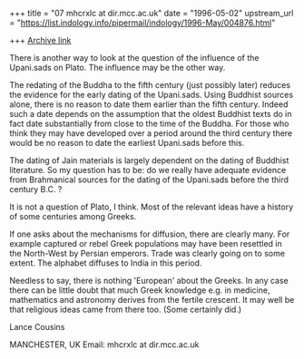 +++
title = "07 mhcrxlc at dir.mcc.ac.uk"
date = "1996-05-02"
upstream_url = "https://list.indology.info/pipermail/indology/1996-May/004876.html"

+++
[Archive link](https://list.indology.info/pipermail/indology/1996-May/004876.html)

There is another way to look at the question of the influence of the
Upani.sads on Plato. The influence may be the other way.

The redating of the Buddha to the fifth century (just possibly later)
reduces the evidence for the early dating of the Upani.sads. Using Buddhist
sources alone, there is no reason to date them earlier than the fifth
century. Indeed such a date depends on the assumption that the oldest
Buddhist texts do in fact date substantially from close to the time of the
Buddha. For those who think they may have developed over a period around
the third century there would be no reason to date the earliest Upani.sads
before this.

The dating of Jain materials is largely dependent on the dating of Buddhist
literature. So my question has to be: do we really have adequate evidence
from Brahmanical sources for the dating of the Upani.sads before the third
century B.C. ?

It is not a question of Plato, I think. Most of the relevant ideas have a
history of some centuries among Greeks.

If one asks about the mechanisms for diffusion, there are clearly many. For
example captured or rebel Greek populations may have been resettled in the
North-West by Persian emperors. Trade was clearly going on to some extent.
The alphabet diffuses to India in this period.

Needless to say, there is nothing 'European' about the Greeks. In any case
there can be little doubt that much Greek knowledge e.g. in medicine,
mathematics and astronomy derives from the fertile crescent. It may well be
that religious ideas came from there too. (Some certainly did.)

Lance Cousins

MANCHESTER, UK
Email: mhcrxlc at dir.mcc.ac.uk






